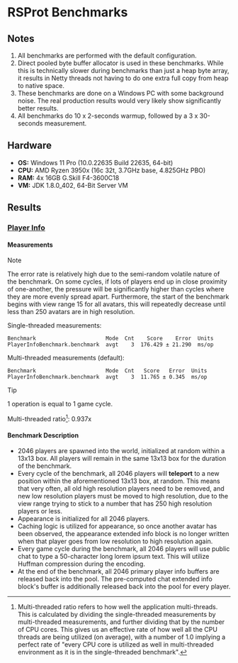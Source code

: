 # RSProt Benchmarks

## Notes
1. All benchmarks are performed with the default configuration.
2. Direct pooled byte buffer allocator is used in these benchmarks.
While this is technically slower during benchmarks than just a heap
byte array, it results in Netty threads not having to do one extra
full copy from heap to native space.
3. These benchmarks are done on a Windows PC with some background noise.
The real production results would very likely show significantly better
results.
4. All benchmarks do 10 x 2-seconds warmup, followed by a 3 x 30-seconds
measurement.

## Hardware
- **OS:** Windows 11 Pro (10.0.22635 Build 22635, 64-bit)
- **CPU:** AMD Ryzen 3950x (16c 32t, 3.7GHz base, 4.825GHz PBO)
- **RAM:** 4x 16GB G.Skill F4-3600C18
- **VM:** JDK 1.8.0_402, 64-Bit Server VM

## Results

### [Player Info](https://github.com/blurite/rsprot/blob/master/protocol/osrs-221-desktop/src/benchmarks/kotlin/net/rsprot/protocol/game/outgoing/info/PlayerInfoBenchmark.kt)

#### Measurements

> [!NOTE]
> The error rate is relatively high due to the semi-random volatile nature
> of the benchmark. On some cycles, if lots of players end up in close
> proximity of one-another, the pressure will be significantly higher than
> cycles where they are more evenly spread apart. Furthermore, the start of the
> benchmark begins with view range 15 for all avatars, this will repeatedly
> decrease until less than 250 avatars are in high resolution.

Single-threaded measurements:
```
Benchmark                      Mode  Cnt    Score    Error  Units
PlayerInfoBenchmark.benchmark  avgt    3  176.429 ± 21.290  ms/op
```

Multi-threaded measurements (default):
```
Benchmark                      Mode  Cnt   Score   Error  Units
PlayerInfoBenchmark.benchmark  avgt    3  11.765 ± 0.345  ms/op
```

> [!TIP]
> 1 operation is equal to 1 game cycle.

Multi-threaded ratio[^1]: 0.937x

#### Benchmark Description
- 2046 players are spawned into the world,
initialized at random within a 13x13 box. All players will remain in the same
13x13 box for the duration of the benchmark.
- Every cycle of the benchmark, all 2046 players will **teleport** to a new
position within the aforementioned 13x13 box, at random. This means that very
often, all old high resolution players need to be removed, and new
low resolution players must be moved to high resolution, due to the view range
trying to stick to a number that has 250 high resolution players or less.
- Appearance is initialized for all 2046 players.
- Caching logic is utilized for appearance, so once another avatar has been
observed, the appearance extended info block is no longer written when that
player goes from low resolution to high resolution again.
- Every game cycle during the benchmark, all 2046 players will use public chat
to type a 50-character long lorem ipsum text. This will utilize Huffman
compression during the encoding.
- At the end of the benchmark, all 2046 primary player info buffers are
released back into the pool. The pre-computed chat extended info block's
buffer is additionally released back into the pool for every player.


[^1]: Multi-threaded ratio refers to how well the application multi-threads.
This is calculated by dividing the single-threaded measurements by
multi-threaded measurements, and further dividing that by the number of
CPU cores. This gives us an effective rate of how well all the CPU threads
are being utilized (on average), with a number of 1.0 implying a perfect rate
of "every CPU core is utilized as well in multi-threaded environment as it is
in the single-threaded benchmark".
